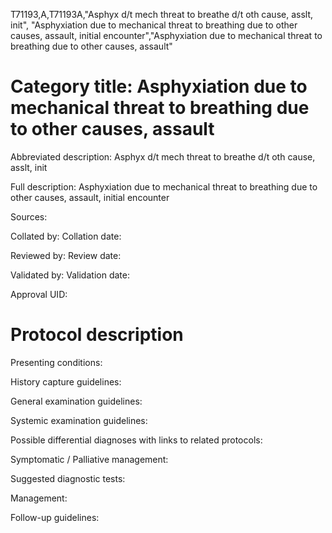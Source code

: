 T71193,A,T71193A,"Asphyx d/t mech threat to breathe d/t oth cause, asslt, init", "Asphyxiation due to mechanical threat to breathing due to other causes, assault, initial encounter","Asphyxiation due to mechanical threat to breathing due to other causes, assault"
# Category title: Asphyxiation due to mechanical threat to breathing due to other causes, assault

Abbreviated description: Asphyx d/t mech threat to breathe d/t oth cause, asslt, init

Full description: Asphyxiation due to mechanical threat to breathing due to other causes, assault, initial encounter

Sources:

Collated by:
Collation date:

Reviewed by:
Review date:

Validated by:
Validation date:

Approval UID:

# Protocol description

Presenting conditions:

History capture guidelines:

General examination guidelines:

Systemic examination guidelines:

Possible differential diagnoses with links to related protocols:

Symptomatic / Palliative management:

Suggested diagnostic tests:

Management:

Follow-up guidelines:
